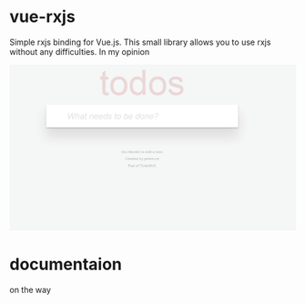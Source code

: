 # vue-rxjs

Simple rxjs binding for Vue.js. This small library allows you to use rxjs without any difficulties. 
In my opinion 





![alt text](todos.gif)


# documentaion
on the way
